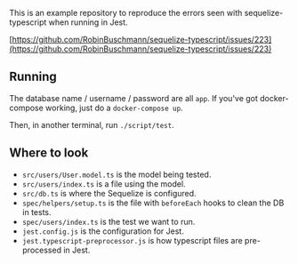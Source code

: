 This is an example repository to reproduce the errors seen with sequelize-typescript when running in Jest.

[https://github.com/RobinBuschmann/sequelize-typescript/issues/223](https://github.com/RobinBuschmann/sequelize-typescript/issues/223)

## Running

The database name / username / password are all `app`. If you've got docker-compose working, just do a `docker-compose up`.

Then, in another terminal, run `./script/test`.
## Where to look

- `src/users/User.model.ts` is the model being tested.
- `src/users/index.ts` is a file using the model.
- `src/db.ts` is where the Sequelize is configured.
- `spec/helpers/setup.ts` is the file with `beforeEach` hooks to clean the DB in tests.
- `spec/users/index.ts` is the test we want to run.
- `jest.config.js` is the configuration for Jest.
- `jest.typescript-preprocessor.js` is how typescript files are pre-processed in Jest.
